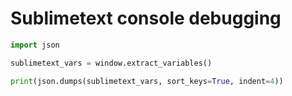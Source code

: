 # Sublimetext console debugging

```python
import json

sublimetext_vars = window.extract_variables()

print(json.dumps(sublimetext_vars, sort_keys=True, indent=4))
```
